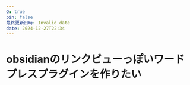 ```yaml
---
Q: true
pin: false
最終更新日時: Invalid date
date: 2024-12-27T22:34
---
```

# obsidianのリンクビューっぽいワードプレスプラグインを作りたい